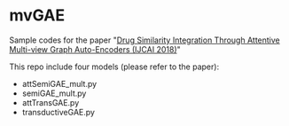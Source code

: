 # mvGAE
Sample codes for the paper "[Drug Similarity Integration Through Attentive Multi-view Graph Auto-Encoders (IJCAI 2018)](https://arxiv.org/abs/1804.10850)"

This repo include four models (please refer to the paper):
- attSemiGAE_mult.py
- semiGAE_mult.py
- attTransGAE.py   	
- transductiveGAE.py
